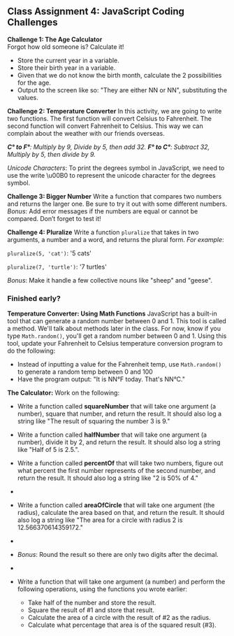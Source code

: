 ## Class Assignment 4: JavaScript Coding Challenges
**Challenge 1: The Age Calculator**  
Forgot how old someone is? Calculate it!
- Store the current year in a variable.
- Store their birth year in a variable.
- Given that we do not know the birth month, calculate the 2 possibilities for the age. 
- Output to the screen like so: "They are either NN or NN", substituting the values.

**Challenge 2: Temperature Converter** 
In this activity, we are going to write two functions. The first function will convert Celsius to Fahrenheit. The second function will convert Fahrenheit to Celsius.  This way we can complain about the weather with our friends overseas.

_**C° to F°**: Multiply by 9, Divide by 5, then add 32._ 
_**F° to C°**: Subtract 32, Multiply by 5, then divide by 9._

_Unicode Characters_: To print the degrees symbol in JavaScript, we need to use the write \u00B0 to represent the unicode character for the degrees symbol. 

**Challenge 3: Bigger Number**
Write a function that compares two numbers and returns the larger one. Be sure to try it out with some different numbers. 
_Bonus_: Add error messages if the numbers are equal or cannot be compared. Don’t forget to test it! 

**Challenge 4: Pluralize**
Write a function `pluralize` that takes in two arguments, a number and a word, and returns the plural form. 
_For example_:

`pluralize(5, 'cat')`: '5 cats' 

`pluralize(7, 'turtle')`: '7 turtles'

_Bonus_: Make it handle a few collective nouns like "sheep" and "geese".

### Finished early?

**Temperature Converter: Using Math Functions** 
JavaScript has a built-in tool that can generate a random number between 0 and 1. This tool is called a method. We'll talk about methods later in the class. For now, know if you type `Math.random()`, you'll get a random number between 0 and 1.
Using this tool, update your Fahrenheit to Celsius temperature conversion program to do the following:
- Instead of inputting a value for the Fahrenheit temp, use `Math.random()` to generate a random temp between 0 and 100
- Have the program output: "It is NN°F today. That's NN°C."

**The Calculator:** 
Work on the following:  
- Write a function called **squareNumber** that will take one argument (a number), square that number, and return the result. It should also log a string like "The result of squaring the number 3 is 9."

- Write a function called **halfNumber** that will take one argument (a number), divide it by 2, and return the result. It should also log a string like "Half of 5 is 2.5.".

- Write a function called **percentOf** that will take two numbers, figure out what percent the first number represents of the second number, and return the result. It should also log a string like "2 is 50% of 4."
- 
- Write a function called **areaOfCircle** that will take one argument (the radius), calculate the area based on that, and return the result. It should also log a string like "The area for a circle with radius 2 is 12.566370614359172."
- 
- _Bonus_: Round the result so there are only two digits after the decimal.
- 
- Write a function that will take one argument (a number) and perform the following operations, using the functions you wrote earlier:
  - Take half of the number and store the result.
  - Square the result of #1 and store that result.
  - Calculate the area of a circle with the result of #2 as the radius.
  - Calculate what percentage that area is of the squared result (#3).